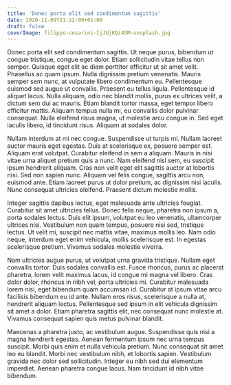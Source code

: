 ```yaml
---
title: 'Donec porta elit sed condimentum sagittis'
date: 2020-11-09T21:22:09+01:00
draft: false
coverImage: filippo-cesarini-IjJUjKQi45M-unsplash.jpg
---
```


Donec porta elit sed condimentum sagittis. Ut neque purus, bibendum ut congue tristique, congue eget dolor. Etiam sollicitudin vitae tellus non semper. Quisque eget elit ac diam porttitor efficitur ut sit amet velit. Phasellus ac quam ipsum. Nulla dignissim pretium venenatis. Mauris semper sem nunc, at vulputate libero condimentum eu. Pellentesque euismod sed augue ut convallis. Praesent eu tellus ligula. Pellentesque id aliquet lacus. Nulla aliquam, odio nec blandit mollis, purus ex ultrices velit, a dictum sem dui ac mauris. Etiam blandit tortor massa, eget tempor libero efficitur mattis. Aliquam tempus nulla mi, eu convallis dolor pulvinar consequat. Nulla eleifend risus magna, ut molestie arcu congue in. Sed eget iaculis libero, id tincidunt risus. Aliquam at sodales dolor.

Nullam interdum at mi nec congue. Suspendisse ut turpis mi. Nullam laoreet auctor mauris eget egestas. Duis at scelerisque ex, posuere semper est. Aliquam erat volutpat. Curabitur eleifend in sem a aliquam. Mauris in nisi vitae urna aliquet pretium quis a nunc. Nam eleifend nisl sem, eu suscipit ipsum hendrerit aliquam. Cras non velit eget elit sagittis auctor at lobortis nisi. Sed non sapien nunc. Aliquam vel felis congue, sagittis arcu non, euismod ante. Etiam laoreet purus ut dolor pretium, ac dignissim nisi iaculis. Nunc consequat ultricies eleifend. Praesent dictum molestie mollis.

Integer sagittis dapibus lectus, eget malesuada ante ultricies feugiat. Curabitur sit amet ultricies tellus. Donec felis neque, pharetra non ipsum a, porta sodales lectus. Duis elit ipsum, volutpat eu leo venenatis, ullamcorper ultrices nisi. Vestibulum non quam tempus, posuere nisi sed, tristique lectus. Ut velit mi, suscipit nec mattis vitae, maximus mollis leo. Nam odio neque, interdum eget enim vehicula, mollis scelerisque est. In egestas scelerisque pretium. Vivamus sodales molestie viverra.

Nam ultricies augue purus, ut volutpat urna gravida tristique. Nullam eget convallis tortor. Duis sodales convallis est. Fusce rhoncus, purus ac placerat pharetra, lorem velit maximus lacus, id congue mi magna vel libero. Cras dolor dolor, rhoncus in nibh vel, porta ultricies mi. Curabitur malesuada lorem nisi, eget bibendum quam accumsan id. Curabitur at ipsum vitae arcu facilisis bibendum eu id ante. Nullam eros risus, scelerisque a nulla at, hendrerit aliquam lectus. Pellentesque sed ipsum in elit vehicula dignissim sit amet a dolor. Etiam pharetra sagittis elit, nec consequat nunc molestie at. Vivamus consequat sapien quis metus pulvinar blandit.

Maecenas a pharetra justo, ac vestibulum augue. Suspendisse quis nisi a magna hendrerit egestas. Aenean fermentum ipsum nec urna tempus suscipit. Morbi quis enim et nulla vehicula pretium. Nunc consequat sit amet leo eu blandit. Morbi nec vestibulum nibh, et lobortis sapien. Vestibulum gravida nec dolor sed sollicitudin. Integer eu nibh sed dui elementum imperdiet. Aenean pharetra congue lacus. Nam tincidunt id nibh vitae bibendum.